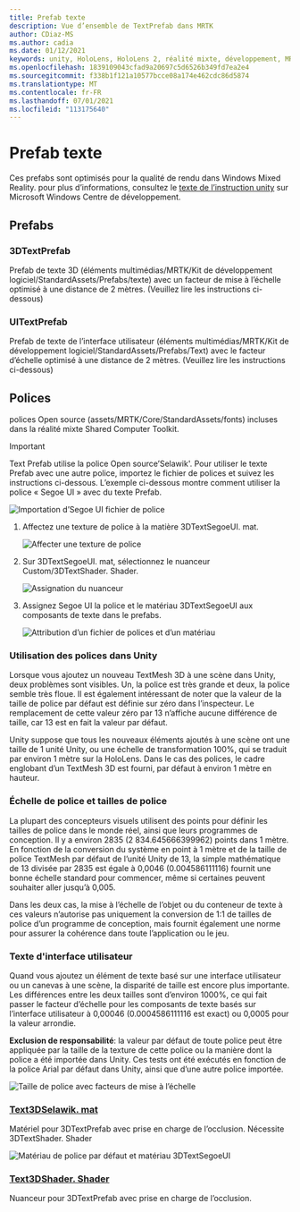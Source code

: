 ```yaml
---
title: Prefab texte
description: Vue d’ensemble de TextPrefab dans MRTK
author: CDiaz-MS
ms.author: cadia
ms.date: 01/12/2021
keywords: unity, HoloLens, HoloLens 2, réalité mixte, développement, MRTK, TMP,
ms.openlocfilehash: 1839109043cfad9a20697c5d6526b349fd7ea2e4
ms.sourcegitcommit: f338b1f121a10577bcce08a174e462cdc86d5874
ms.translationtype: MT
ms.contentlocale: fr-FR
ms.lasthandoff: 07/01/2021
ms.locfileid: "113175640"
---
```

# <a name="text-prefab"></a>Prefab texte

Ces prefabs sont optimisés pour la qualité de rendu dans Windows Mixed Reality. pour plus d’informations, consultez le [texte de l’instruction unity](/windows/mixed-reality/text-in-unity) sur Microsoft Windows Centre de développement.

## <a name="prefabs"></a>Prefabs

### <a name="3dtextprefab"></a>3DTextPrefab

Prefab de texte 3D (éléments multimédias/MRTK/Kit de développement logiciel/StandardAssets/Prefabs/texte) avec un facteur de mise à l’échelle optimisé à une distance de 2 mètres. (Veuillez lire les instructions ci-dessous)

### <a name="uitextprefab"></a>UITextPrefab

Prefab de texte de l’interface utilisateur (éléments multimédias/MRTK/Kit de développement logiciel/StandardAssets/Prefabs/Text) avec le facteur d’échelle optimisé à une distance de 2 mètres. (Veuillez lire les instructions ci-dessous)

## <a name="fonts"></a>Polices

polices Open source (assets/MRTK/Core/StandardAssets/fonts) incluses dans la réalité mixte Shared Computer Toolkit.

> [!IMPORTANT]
> Text Prefab utilise la police Open source’Selawik'. Pour utiliser le texte Prefab avec une autre police, importez le fichier de polices et suivez les instructions ci-dessous. L’exemple ci-dessous montre comment utiliser la police « Segoe UI » avec du texte Prefab.

![Importation d’Segoe UI fichier de police](../images/text-prefab/TextPrefabInstructions01.png)

1. Affectez une texture de police à la matière 3DTextSegoeUI. mat.

    ![Affecter une texture de police](../images/text-prefab/TextPrefabInstructions02.png)

1. Sur 3DTextSegoeUI. mat, sélectionnez le nuanceur Custom/3DTextShader. Shader.

    ![Assignation du nuanceur](../images/text-prefab/TextPrefabInstructions03.png)

1. Assignez Segoe UI la police et le matériau 3DTextSegoeUI aux composants de texte dans le prefabs.

    ![Attribution d’un fichier de polices et d’un matériau](../images/text-prefab/TextPrefabInstructions04.png)

### <a name="working-with-fonts-in-unity"></a>Utilisation des polices dans Unity

Lorsque vous ajoutez un nouveau TextMesh 3D à une scène dans Unity, deux problèmes sont visibles. Un, la police est très grande et deux, la police semble très floue. Il est également intéressant de noter que la valeur de la taille de police par défaut est définie sur zéro dans l’inspecteur. Le remplacement de cette valeur zéro par 13 n’affiche aucune différence de taille, car 13 est en fait la valeur par défaut.

Unity suppose que tous les nouveaux éléments ajoutés à une scène ont une taille de 1 unité Unity, ou une échelle de transformation 100%, qui se traduit par environ 1 mètre sur la HoloLens. Dans le cas des polices, le cadre englobant d’un TextMesh 3D est fourni, par défaut à environ 1 mètre en hauteur.

### <a name="font-scale-and-font-sizes"></a>Échelle de police et tailles de police

La plupart des concepteurs visuels utilisent des points pour définir les tailles de police dans le monde réel, ainsi que leurs programmes de conception. Il y a environ 2835 (2 834.645666399962) points dans 1 mètre. En fonction de la conversion du système en point à 1 mètre et de la taille de police TextMesh par défaut de l’unité Unity de 13, la simple mathématique de 13 divisée par 2835 est égale à 0,0046 (0.004586111116) fournit une bonne échelle standard pour commencer, même si certaines peuvent souhaiter aller jusqu’à 0,005.

Dans les deux cas, la mise à l’échelle de l’objet ou du conteneur de texte à ces valeurs n’autorise pas uniquement la conversion de 1:1 de tailles de police d’un programme de conception, mais fournit également une norme pour assurer la cohérence dans toute l’application ou le jeu.

### <a name="ui-text"></a>Texte d'interface utilisateur

Quand vous ajoutez un élément de texte basé sur une interface utilisateur ou un canevas à une scène, la disparité de taille est encore plus importante. Les différences entre les deux tailles sont d’environ 1000%, ce qui fait passer le facteur d’échelle pour les composants de texte basés sur l’interface utilisateur à 0,00046 (0.0004586111116 est exact) ou 0,0005 pour la valeur arrondie.

**Exclusion de responsabilité**: la valeur par défaut de toute police peut être appliquée par la taille de la texture de cette police ou la manière dont la police a été importée dans Unity. Ces tests ont été exécutés en fonction de la police Arial par défaut dans Unity, ainsi que d’une autre police importée.

![Taille de police avec facteurs de mise à l’échelle](../images/text-prefab/TextPrefabInstructions07.png)

### <a name="text3dselawikmat"></a>[Text3DSelawik. mat](https://github.com/microsoft/MixedRealityToolkit-Unity/blob/main/Assets/MRTK/StandardAssets/Materials/)

Matériel pour 3DTextPrefab avec prise en charge de l’occlusion. Nécessite 3DTextShader. Shader

![Matériau de police par défaut et matériau 3DTextSegoeUI](../images/text-prefab/TextPrefabInstructions06.png)

### <a name="text3dshadershader"></a>[Text3DShader. Shader](https://github.com/microsoft/MixedRealityToolkit-Unity/tree/main/Assets/MRTK/StandardAssets/Shaders)

Nuanceur pour 3DTextPrefab avec prise en charge de l’occlusion.

